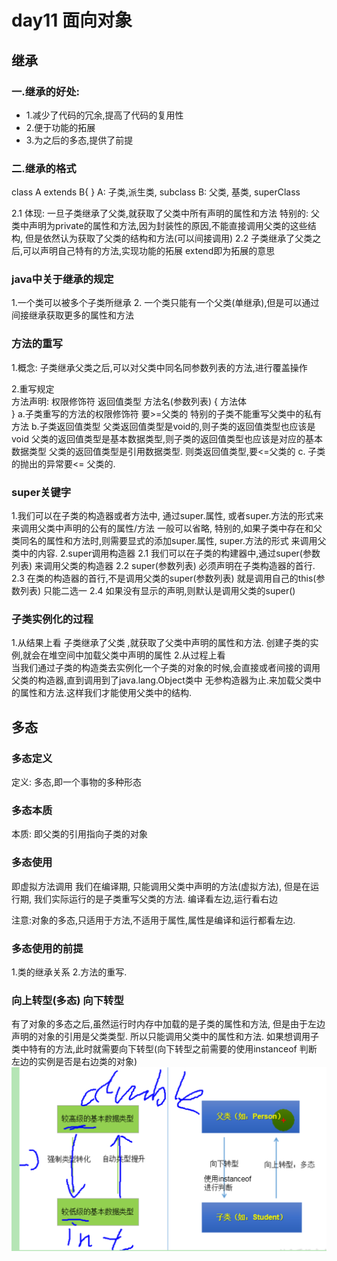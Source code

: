 # day11 面向对象
## 继承
### 一.继承的好处:
* 1.减少了代码的冗余,提高了代码的复用性
* 2.便于功能的拓展
* 3.为之后的多态,提供了前提
### 二.继承的格式
 class A extends B{ }
 A: 子类,派生类, subclass
 B: 父类, 基类, superClass

2.1 体现: 一旦子类继承了父类,就获取了父类中所有声明的属性和方法
  特别的: 父类中声明为private的属性和方法,因为封装性的原因,不能直接调用父类的这些结构,
         但是依然认为获取了父类的结构和方法(可以间接调用)
2.2 子类继承了父类之后,可以声明自己特有的方法,实现功能的拓展 extend即为拓展的意思

### java中关于继承的规定

1.一个类可以被多个子类所继承
2. 一个类只能有一个父类(单继承),但是可以通过间接继承获取更多的属性和方法

### 方法的重写
1.概念: 子类继承父类之后,可以对父类中同名同参数列表的方法,进行覆盖操作

2.重写规定  
    方法声明:  权限修饰符 返回值类型 方法名(参数列表) {
                    方法体             
               }
 a.子类重写的方法的权限修饰符 要>=父类的 特别的子类不能重写父类中的私有方法
 b.子类返回值类型
  父类返回值类型是void的,则子类的返回值类型也应该是void
  父类的返回值类型是基本数据类型,则子类的返回值类型也应该是对应的基本数据类型
  父类的返回值类型是引用数据类型. 则类返回值类型,要<=父类的
 c. 子类的抛出的异常要<= 父类的.

### super关键字

1.我们可以在子类的构造器或者方法中, 通过super.属性, 或者super.方法的形式来 来调用父类中声明的公有的属性/方法
一般可以省略, 特别的,如果子类中存在和父类同名的属性和方法时,则需要显式的添加super.属性, super.方法的形式
来调用父类中的内容.
2.super调用构造器
 2.1 我们可以在子类的构建器中,通过super(参数列表) 来调用父类的构造器
 2.2 super(参数列表) 必须声明在子类构造器的首行.
 2.3 在类的构造器的首行,不是调用父类的super(参数列表) 就是调用自己的this(参数列表) 只能二选一
 2.4 如果没有显示的声明,则默认是调用父类的super()


### 子类实例化的过程

1.从结果上看  子类继承了父类 ,就获取了父类中声明的属性和方法. 
             创建子类的实例,就会在堆空间中加载父类中声明的属性
2.从过程上看  
   当我们通过子类的构造类去实例化一个子类的对象的时候,会直接或者间接的调用父类的构造器,直到调用到了java.lang.Object类中
 无参构造器为止.来加载父类中的属性和方法.这样我们才能使用父类中的结构.


## 多态
### 多态定义
定义: 多态,即一个事物的多种形态

### 多态本质
本质: 即父类的引用指向子类的对象

### 多态使用
 即虚拟方法调用
我们在编译期, 只能调用父类中声明的方法(虚拟方法), 
但是在运行期, 我们实际运行的是子类重写父类的方法.
编译看左边,运行看右边

注意:对象的多态,只适用于方法,不适用于属性,属性是编译和运行都看左边.

### 多态使用的前提
1.类的继承关系
2.方法的重写.

### 向上转型(多态) 向下转型
有了对象的多态之后,虽然运行时内存中加载的是子类的属性和方法, 但是由于左边声明的对象的引用是父类类型.
所以只能调用父类中的属性和方法.
如果想调用子类中特有的方法,此时就需要向下转型(向下转型之前需要的使用instanceof 判断 左边的实例是否是右边类的对象)
![img.png](img.png)





